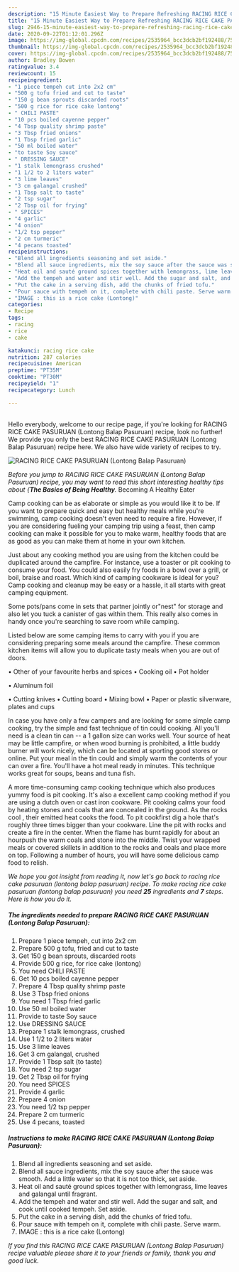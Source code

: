 ```yaml
---
description: "15 Minute Easiest Way to Prepare Refreshing RACING RICE CAKE PASURUAN (Lontong Balap Pasuruan)"
title: "15 Minute Easiest Way to Prepare Refreshing RACING RICE CAKE PASURUAN (Lontong Balap Pasuruan)"
slug: 2946-15-minute-easiest-way-to-prepare-refreshing-racing-rice-cake-pasuruan-lontong-balap-pasuruan
date: 2020-09-22T01:12:01.296Z
image: https://img-global.cpcdn.com/recipes/2535964_bcc3dcb2bf192488/751x532cq70/racing-rice-cake-pasuruan-lontong-balap-pasuruan-recipe-main-photo.jpg
thumbnail: https://img-global.cpcdn.com/recipes/2535964_bcc3dcb2bf192488/751x532cq70/racing-rice-cake-pasuruan-lontong-balap-pasuruan-recipe-main-photo.jpg
cover: https://img-global.cpcdn.com/recipes/2535964_bcc3dcb2bf192488/751x532cq70/racing-rice-cake-pasuruan-lontong-balap-pasuruan-recipe-main-photo.jpg
author: Bradley Bowen
ratingvalue: 3.4
reviewcount: 15
recipeingredient:
- "1 piece tempeh cut into 2x2 cm"
- "500 g tofu fried and cut to taste"
- "150 g bean sprouts discarded roots"
- "500 g rice for rice cake lontong"
- " CHILI PASTE"
- "10 pcs boiled cayenne pepper"
- "4 Tbsp quality shrimp paste"
- "3 Tbsp fried onions"
- "1 Tbsp fried garlic"
- "50 ml boiled water"
- "to taste Soy sauce"
- " DRESSING SAUCE"
- "1 stalk lemongrass crushed"
- "1 1/2 to 2 liters water"
- "3 lime leaves"
- "3 cm galangal crushed"
- "1 Tbsp salt to taste"
- "2 tsp sugar"
- "2 Tbsp oil for frying"
- " SPICES"
- "4 garlic"
- "4 onion"
- "1/2 tsp pepper"
- "2 cm turmeric"
- "4 pecans toasted"
recipeinstructions:
- "Blend all ingredients seasoning and set aside."
- "Blend all sauce ingredients, mix the soy sauce after the sauce was smooth. Add a little water so that it is not too thick, set aside."
- "Heat oil and sauté ground spices together with lemongrass, lime leaves and galangal until fragrant."
- "Add the tempeh and water and stir well. Add the sugar and salt, and cook until cooked tempeh. Set aside."
- "Put the cake in a serving dish, add the chunks of fried tofu."
- "Pour sauce with tempeh on it, complete with chili paste. Serve warm."
- "IMAGE : this is a rice cake (Lontong)"
categories:
- Recipe
tags:
- racing
- rice
- cake

katakunci: racing rice cake 
nutrition: 287 calories
recipecuisine: American
preptime: "PT35M"
cooktime: "PT30M"
recipeyield: "1"
recipecategory: Lunch

---
```

<br>
Hello everybody, welcome to our recipe page, if you're looking for RACING RICE CAKE PASURUAN (Lontong Balap Pasuruan) recipe, look no further! We provide you only the best RACING RICE CAKE PASURUAN (Lontong Balap Pasuruan) recipe here. We also have wide variety of recipes to try.
<br>


![RACING RICE CAKE PASURUAN (Lontong Balap Pasuruan)](https://img-global.cpcdn.com/recipes/2535964_bcc3dcb2bf192488/751x532cq70/racing-rice-cake-pasuruan-lontong-balap-pasuruan-recipe-main-photo.jpg)

<i>Before you jump to RACING RICE CAKE PASURUAN (Lontong Balap Pasuruan) recipe, you may want to read this short interesting healthy tips about {<strong>The Basics of Being Healthy</strong>.</i>
Becoming A Healthy Eater

    
Camp cooking can be as elaborate or simple as you would like it to be. If you want to prepare quick and easy but healthy meals while you're swimming, camp cooking doesn't even need to require a fire. However, if you are considering fueling your camping trip using a feast, then camp cooking can make it possible for you to make warm, healthy foods that are as good as you can make them at home in your own kitchen.

 Just about any cooking method you are using from the kitchen could be duplicated around the campfire. For instance, use a toaster or pit cooking to consume your food. You could also easily fry foods in a bowl over a grill, or boil, braise and roast. Which kind of camping cookware is ideal for you? Camp cooking and cleanup may be easy or a hassle, it all starts with great camping equipment.

Some pots/pans come in sets that partner jointly or"nest" for storage and also let you tuck a canister of gas within them. This really also comes in handy once you're searching to save room while camping.

Listed below are some camping items to carry with you if you are considering preparing some meals around the campfire. These common kitchen items will allow you to duplicate tasty meals when you are out of doors.


• Other of your favourite herbs and spices
• Cooking oil
• Pot holder

• Aluminum foil

• Cutting knives
• Cutting board
• Mixing bowl
• Paper or plastic silverware, plates and cups

In case you have only a few campers and are looking for some simple camp cooking, try the simple and fast technique of tin could cooking. All you'll need is a clean tin can -- a 1 gallon size can works well. Your source of heat may be little campfire, or when wood burning is prohibited, a little buddy burner will work nicely, which can be located at sporting good stores or online. Put your meal in the tin could and simply warm the contents of your can over a fire. You'll have a hot meal ready in minutes.  This technique works great for soups, beans and tuna fish.

A more time-consuming camp cooking technique which also produces yummy food is pit cooking.  It's also a excellent camp cooking method if you are using a dutch oven or cast iron cookware. Pit cooking calms your food by heating stones and coals that are concealed in the ground. As the rocks cool , their emitted heat cooks the food. To pit cookfirst dig a hole that's roughly three times bigger than your cookware. Line the pit with rocks and create a fire in the center. When the flame has burnt rapidly for about an hourpush the warm coals and stone into the middle. Twist your wrapped meals or covered skillets in addition to the rocks and coals and place more on top. Following a number of hours, you will have some delicious camp food to relish.


<i>We hope you got insight from reading it, now let's go back to racing rice cake pasuruan (lontong balap pasuruan) recipe. To make racing rice cake pasuruan (lontong balap pasuruan) you need <strong>25</strong> ingredients and <strong>7</strong> steps. Here is how you do it.
</i>

##### The ingredients needed to prepare RACING RICE CAKE PASURUAN (Lontong Balap Pasuruan):

1. Prepare 1 piece tempeh, cut into 2x2 cm
1. Prepare 500 g tofu, fried and cut to taste
1. Get 150 g bean sprouts, discarded roots
1. Provide 500 g rice, for rice cake (lontong)
1. You need  CHILI PASTE
1. Get 10 pcs boiled cayenne pepper
1. Prepare 4 Tbsp quality shrimp paste
1. Use 3 Tbsp fried onions
1. You need 1 Tbsp fried garlic
1. Use 50 ml boiled water
1. Provide to taste Soy sauce
1. Use  DRESSING SAUCE
1. Prepare 1 stalk lemongrass, crushed
1. Use 1 1/2 to 2 liters water
1. Use 3 lime leaves
1. Get 3 cm galangal, crushed
1. Provide 1 Tbsp salt (to taste)
1. You need 2 tsp sugar
1. Get 2 Tbsp oil for frying
1. You need  SPICES
1. Provide 4 garlic
1. Prepare 4 onion
1. You need 1/2 tsp pepper
1. Prepare 2 cm turmeric
1. Use 4 pecans, toasted


##### Instructions to make RACING RICE CAKE PASURUAN (Lontong Balap Pasuruan):

1. Blend all ingredients seasoning and set aside.
1. Blend all sauce ingredients, mix the soy sauce after the sauce was smooth. Add a little water so that it is not too thick, set aside.
1. Heat oil and sauté ground spices together with lemongrass, lime leaves and galangal until fragrant.
1. Add the tempeh and water and stir well. Add the sugar and salt, and cook until cooked tempeh. Set aside.
1. Put the cake in a serving dish, add the chunks of fried tofu.
1. Pour sauce with tempeh on it, complete with chili paste. Serve warm.
1. IMAGE : this is a rice cake (Lontong)




<i>If you find this RACING RICE CAKE PASURUAN (Lontong Balap Pasuruan) recipe valuable please share it to your friends or family, thank you and good luck.</i>
